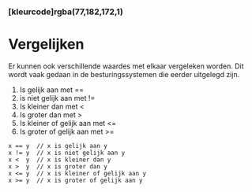 ### [kleurcode]rgba(77,182,172,1)

# Vergelijken

Er kunnen ook verschillende waardes met elkaar vergeleken worden. Dit wordt vaak gedaan in de besturingssystemen die eerder uitgelegd zijn.

1. Is gelijk aan met ==
2. is niet gelijk aan met !=
3. Is kleiner dan met <
4. Is groter dan met >
5. Is kleiner of gelijk aan met <=
6. Is groter of gelijk aan met >=

``` Arduino C++
x == y  // x is gelijk aan y
x != y  // x is niet gelijk aan y
x <  y  // x is kleiner dan y
x >  y  // x is groter dan y
x <= y  // x is kleiner of gelijk aan y
x >= y  // x is groter of gelijk aan y
```